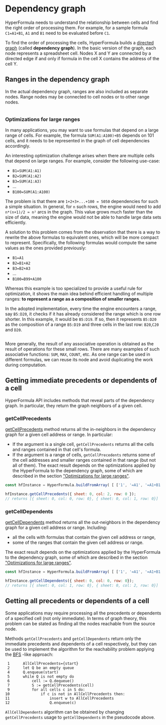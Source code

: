 # Dependency graph

HyperFormula needs to understand the relationship between cells and
find the right order of processing them. For example, for a sample
formula `C1=A1+B1`, `A1` and `B1` need to be evaluated before `C1`.

To find the order of processing the cells, HyperFormula builds a [directed graph](https://en.wikipedia.org/wiki/Directed_graph) (called **dependency graph**).
In the basic version of the graph, each node represents a spreadsheet cell.
Nodes X and Y are connected by a directed edge if and only if formula in the cell X contains the address of the cell Y. 

## Ranges in the dependency graph

In the actual dependency graph, ranges are also included as separate nodes.
Range nodes may be connected to cell nodes or to other range nodes. 

<img :src="$withBase('/ranges.png')">

### Optimizations for large ranges

In many applications, you may want to use formulas that depend on a
large range of cells. For example, the formula `SUM(A1:A100)+B5`
depends on 101 cells, and it needs to be represented in the graph of
cell dependencies accordingly.

An interesting optimization challenge arises when there are multiple
cells that depend on large ranges. For example, consider the following
use-case:

* `B1=SUM(A1:A1)`
* `B2=SUM(A1:A2)`
* `B3=SUM(A1:A3)`
* ...
* `B100=SUM(A1:A100)`

The problem is that there are `1+2+3+...+100 = 5050` dependencies
for such a simple situation. In general, for `n` such rows, the
engine would need to add `n*(n+1)/2 ≈ n²` arcs in the graph. This
value grows much faster than the size of data, meaning the engine
would not be able to handle large data sets efficiently.

A solution to this problem comes from the observation that there is
a way to rewrite the above formulas to equivalent ones, which will
be more compact to represent. Specifically, the following formulas
would compute the same values as the ones provided previously:

* `B1=A1`
* `B2=B1+A2`
* `B3=B2+A3`
* ...
* `B100=B99+A100`

Whereas this example is too specialized to provide a useful rule
for optimization, it shows the main idea behind efficient handling
of multiple ranges: **to represent a range as a composition of
smaller ranges.**

In the adopted implementation, every time the engine encounters a
range, say `B5:D20`, it checks if it has already considered the
range which is one row shorter. In this example, it would be `B5:D19`.
If so, then it represents `B5:D20` as the composition of a range
`B5:D19` and three cells in the last row: `B20`,`C20` and `D20`.

<img :src="$withBase('/ranges.png')">

More generally, the result of any associative operation is obtained
as the result of operations for these small rows. There are many
examples of such associative functions: `SUM`, `MAX`, `COUNT`, etc.
As one range can be used in different formulas, we can reuse its
node and avoid duplicating the work during computation.

## Getting immediate precedents or dependents of a cell

HyperFormula API includes methods that reveal parts of the dependency graph. In particular, they return the graph neighbors of a given cell.

### getCellPrecedents

[getCellPrecedents](../api/classes/hyperformula.html#getcellprecedents) method returns all the in-neighbors in the dependency graph for a given cell address or range. In particular:
- If the argument is a single cell, `getCellPrecedents` returns all the cells and ranges contained in that cell's formula.
- If the argument is a range of cells, `getCellPrecedents` returns some of the cell addresses and smaller ranges contained in that range (but not all of them). The exact result depends on the optimizations applied by the HyperFormula to the dependency graph, some of which are described in the section ["Optimizations for large ranges"](#optimizations-for-large-ranges).

```js
const hfInstance = HyperFormula.buildFromArray( [ ['1', '=A1', '=A1+B1'] ] );

hfInstance.getCellPrecedents({ sheet: 0, col: 2, row: 0 });
// returns [{ sheet: 0, col: 0, row: 0}, { sheet: 0, col: 1, row: 0}]
```

### getCellDependents

[getCellDependents](../api/classes/hyperformula.html#getcelldependents) method returns all the out-neighbors in the dependency graph for a given cell address or range. Including:
- all the cells with formulas that contain the given cell address or range,
- some of the ranges that contain the given cell address or range.

The exact result depends on the optimizations applied by the HyperFormula to the dependency graph, some of which are described in the section ["Optimizations for large ranges"](#optimizations-for-large-ranges).

```js
const hfInstance = HyperFormula.buildFromArray( [ ['1', '=A1', '=A1+B1'] ] );

hfInstance.getCellDependents({ sheet: 0, col: 0, row: 0});
// returns [{ sheet: 0, col: 1, row: 0}, { sheet: 0, col: 2, row: 0}]
```

## Getting all precedents or dependents of a cell

Some applications may require processing all the precedents or dependents of a specified cell (not only immediate). In terms of graph theory, this problem can be stated as finding all the nodes reachable from the source node.

Methods `getCellPrecedents` and `getCellDependents` return only the immediate precedents and dependents of a cell respectively, but they can be used to implement the algorithm for the reachability problem applying the [BFS](https://en.wikipedia.org/wiki/Breadth-first_search) -like approach:

```
 1      AllCellPrecedents={start}
 2      let Q be an empty queue
 4      Q.enqueue(start)
 5      while Q is not empty do
 6          cell := Q.dequeue()
 7          S := getCellPrecedents(cell)
 9          for all cells c in S do:
10              if c is not in AllCellPrecedents then:
11                  insert w to AllCellPrecedents
12                  Q.enqueue(c)
```

`AllCellDependents` algorithm can be obtained by changing `getCellPrecedents` usage to `getCellDependents` in the pseudocode above.
